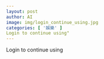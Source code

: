 ```yaml
---
layout: post
author: AI
image: img/login_continue_using.jpg
categories: [ '娛樂' ]
Login to continue using"
---
```

Login to continue using